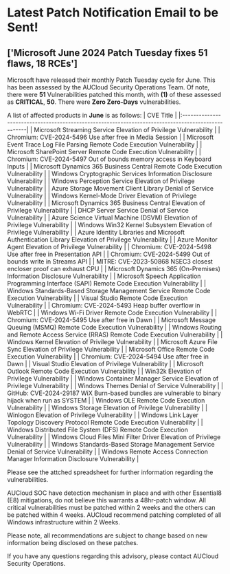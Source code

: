 
# Latest Patch Notification Email to be Sent!

## ['Microsoft June 2024 Patch Tuesday fixes 51 flaws, 18 RCEs']

Microsoft have released their monthly Patch Tuesday cycle for June. This has been assessed by the AUCloud Security Operations Team.
Of note, there were **51** Vulnerabilities patched this month, with **(1)** of these assessed as **CRITICAL**, **50**. There were **Zero Zero-Days** vulnerabilities.

A list of affected products in **June** is as follows:
| CVE Title                                                                                          |
|:---------------------------------------------------------------------------------------------------|
| Microsoft Streaming Service Elevation of Privilege Vulnerability                                   |
| Chromium: CVE-2024-5496 Use after free in Media Session                                            |
| Microsoft Event Trace Log File Parsing Remote Code Execution Vulnerability                         |
| Microsoft SharePoint Server Remote Code Execution Vulnerability                                    |
| Chromium: CVE-2024-5497 Out of bounds memory access in Keyboard Inputs                             |
| Microsoft Dynamics 365 Business Central Remote Code Execution Vulnerability                        |
| Windows Cryptographic Services Information Disclosure Vulnerability                                |
| Windows Perception Service Elevation of Privilege Vulnerability                                    |
| Azure Storage Movement Client Library Denial of Service Vulnerability                              |
| Windows Kernel-Mode Driver Elevation of Privilege Vulnerability                                    |
| Microsoft Dynamics 365 Business Central Elevation of Privilege Vulnerability                       |
| DHCP Server Service Denial of Service Vulnerability                                                |
| Azure Science Virtual Machine (DSVM) Elevation of Privilege Vulnerability                          |
| Windows Win32 Kernel Subsystem Elevation of Privilege Vulnerability                                |
| Azure Identity Libraries and Microsoft Authentication Library Elevation of Privilege Vulnerability |
| Azure Monitor Agent Elevation of Privilege Vulnerability                                           |
| Chromium: CVE-2024-5498 Use after free in Presentation API                                         |
| Chromium: CVE-2024-5499 Out of bounds write in Streams API                                         |
| MITRE: CVE-2023-50868 NSEC3 closest encloser proof can exhaust CPU                                 |
| Microsoft Dynamics 365 (On-Premises) Information Disclosure Vulnerability                          |
| Microsoft Speech Application Programming Interface (SAPI) Remote Code Execution Vulnerability      |
| Windows Standards-Based Storage Management Service Remote Code Execution Vulnerability             |
| Visual Studio Remote Code Execution Vulnerability                                                  |
| Chromium: CVE-2024-5493 Heap buffer overflow in WebRTC                                             |
| Windows Wi-Fi Driver Remote Code Execution Vulnerability                                           |
| Chromium: CVE-2024-5495 Use after free in Dawn                                                     |
| Microsoft Message Queuing (MSMQ) Remote Code Execution Vulnerability                               |
| Windows Routing and Remote Access Service (RRAS) Remote Code Execution Vulnerability               |
| Windows Kernel Elevation of Privilege Vulnerability                                                |
| Microsoft Azure File Sync Elevation of Privilege Vulnerability                                     |
| Microsoft Office Remote Code Execution Vulnerability                                               |
| Chromium: CVE-2024-5494 Use after free in Dawn                                                     |
| Visual Studio Elevation of Privilege Vulnerability                                                 |
| Microsoft Outlook Remote Code Execution Vulnerability                                              |
| Win32k Elevation of Privilege Vulnerability                                                        |
| Windows Container Manager Service Elevation of Privilege Vulnerability                             |
| Windows Themes Denial of Service Vulnerability                                                     |
| GitHub: CVE-2024-29187 WiX Burn-based bundles are vulnerable to binary hijack when run as SYSTEM   |
| Windows OLE Remote Code Execution Vulnerability                                                    |
| Windows Storage Elevation of Privilege Vulnerability                                               |
| Winlogon Elevation of Privilege Vulnerability                                                      |
| Windows Link Layer Topology Discovery Protocol Remote Code Execution Vulnerability                 |
| Windows Distributed File System (DFS) Remote Code Execution Vulnerability                          |
| Windows Cloud Files Mini Filter Driver Elevation of Privilege Vulnerability                        |
| Windows Standards-Based Storage Management Service Denial of Service Vulnerability                 |
| Windows Remote Access Connection Manager Information Disclosure Vulnerability                      |

Please see the attched spreadsheet for further information regarding the vulnerabilities.

AUCloud SOC have detection mechanism in place and with other Essential8 (E8) mitigations, do not believe this warrants a 48hr-patch window. All critical vulnerabilities must be patched within 2 weeks and the others can be patched within 4 weeks. AUCloud recommend patching completed of all Windows infrastructure within 2 Weeks.

Please note, all recommendations are subject to change based on new information being disclosed on these patches.

If you have any questions regarding this advisory, please contact AUCloud Security Operations.

    